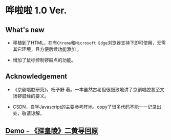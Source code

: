 # 哗啦啦 1.0 Ver.

## What's new

- 移植到了HTML，在有`Chrome`和`Microsoft Edge`浏览器支持下即可使用，无需其它环境，且方便后续功能添加；

- 增加了鼠标控制锣鼓点的功能。

## Acknowledgement

- 《京剧唱腔研究》，杨予野 著。一本虽然古老但很细致地讲了京剧唱腔甚至文场锣鼓经的要义。

- CSDN，自学Javascript的主要参考阵地。copy了很多代码不能一一记录出处，敬请谅解。

## [Demo - 《探皇陵》二黄导回原](./demo.md)

